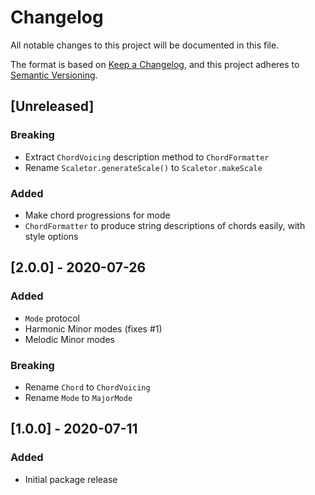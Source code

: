 # Changelog

All notable changes to this project will be documented in this file.

The format is based on [Keep a Changelog](https://keepachangelog.com/en/1.0.0/),
and this project adheres to [Semantic Versioning](https://semver.org/spec/v2.0.0.html).

## [Unreleased]

### Breaking

- Extract `ChordVoicing` description method to `ChordFormatter`
- Rename `Scaletor.generateScale()` to `Scaletor.makeScale`

### Added

- Make chord progressions for mode
- `ChordFormatter` to produce string descriptions of chords easily, with style options

## [2.0.0] - 2020-07-26

### Added

- `Mode` protocol
- Harmonic Minor modes (fixes #1)
- Melodic Minor modes

### Breaking

- Rename `Chord` to `ChordVoicing`
- Rename `Mode` to `MajorMode`

## [1.0.0] - 2020-07-11

### Added

- Initial package release

